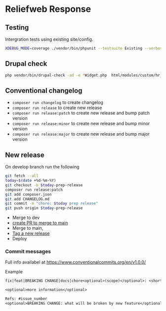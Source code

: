 # Reliefweb Response

## Testing

Intergration tests using existing site/config.

```bash
XDEBUG_MODE=coverage ./vendor/bin/phpunit --testsuite Existing --verbose
```

## Drupal check

```bash
php vendor/bin/drupal-check -ad -e *Widget.php  html/modules/custom/hr_paragraphs/src
```

## Conventional changelog

- `composer run changelog` to create changelog
- `composer run release` to create new release
- `composer run release:patch` to create new release and bump patch version
- `composer run release:minor` to create new release and bump minor version
- `composer run release:major` to create new release and bump major version

## New release

On develop branch run the following

```bash
git fetch --all
today=$(date +%d-%m-%Y)
git checkout -b $today-prep-release
composer run release:patch
git add composer.json
git add CHANGELOG.md
git commit -m "chore: $today prep release"
git push origin $today-prep-release
```

- Merge to dev
- [create PR to merge to main](https://github.com/UN-OCHA/response-site/compare/main...develop)
- Merge to main,
- [Tag a new release](./gh_release)
- Deploy

### Commit messages

Full info availabel at https://www.conventionalcommits.org/en/v1.0.0/

Example

```txt
fix|feat|BREAKING CHANGE|docs|chore<optional>(scope)</optional>: <short title>

<optional>more information</optional>

Refs: #issue_number
<optional>BREAKING CHANGE: what will be broken by new feature</optional>
```
